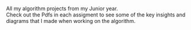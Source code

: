 All my algorithm projects from my Junior year.  
Check out the Pdfs in each assigment to see some of the key insights and diagrams that I made when working on the algorithm.
